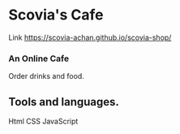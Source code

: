 ﻿# Scovia's Cafe
 Link
 https://scovia-achan.github.io/scovia-shop/
 ### An Online Cafe
 Order drinks and food. 
 
 ## Tools and languages.
 Html
 CSS
 JavaScript
